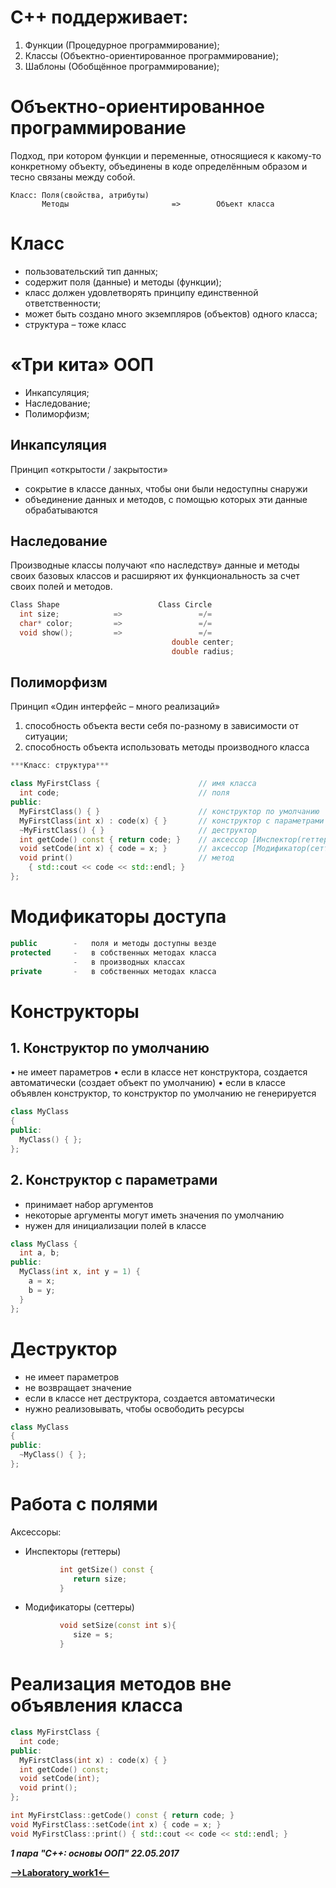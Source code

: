 C++ поддерживает:
=====================

1. Функции (Процедурное программирование);
2. Классы  (Объектно-ориентированное программирование);
3. Шаблоны (Обобщённое программирование);

Объектно-ориентированное программирование
=====================

Подход, при котором функции и переменные, относящиеся к какому-то конкретному объекту, объединены в коде определённым образом и тесно связаны между собой.

```
Класс: Поля(свойства, атрибуты)
       Методы                       =>        Объект класса
```

Класс
=====================

* пользовательский тип данных;
* содержит поля (данные) и методы (функции);
* класс должен удовлетворять принципу единственной ответственности;
* может быть создано много экземпляров (объектов) одного класса;
* структура – тоже класс

«Три кита» ООП
=====================

* Инкапсуляция;
* Наследование;
* Полиморфизм;

Инкапсуляция
-----------------------------------

Принцип «открытости / закрытости»

* сокрытие в классе данных, чтобы они были недоступны снаружи
* объединение данных и методов, с помощью которых эти данные обрабатываются

Наследование
-----------------------------------
Производные классы получают «по наследству» данные и методы своих базовых классов и расширяют их функциональность за счет своих полей и методов.

```cpp
Class Shape                      Class Circle
  int size;            =>                 =/=
  char* color;         =>                 =/=
  void show();         =>                 =/=
                                    double center;
                                    double radius; 
```

Полиморфизм
-----------------------------------

Принцип «Один интерфейс – много реализаций»

1. способность объекта вести себя по-разному в зависимости от ситуации;
2. способность объекта использовать методы производного класса

```cpp
***Класс: структура***

class MyFirstClass {                      // имя класса
  int code;                               // поля
public:
  MyFirstClass() { }                      // конструктор по умолчанию
  MyFirstClass(int x) : code(x) { }       // конструктор с параметрами
  ~MyFirstClass() { }                     // деструктор
  int getCode() const { return code; }    // аксессор [Инспектор(геттер)]
  void setCode(int x) { code = x; }       // аксессор [Модификатор(сеттер)]
  void print()                            // метод
    { std::cout << code << std::endl; }
};
```

Модификаторы доступа
=====================
```cpp
public        -   поля и методы доступны везде
protected     -   в собственных методах класса
              -   в производных классах
private       -   в собственных методах класса
```

Конструкторы
=====================

**1. Конструктор по умолчанию**
-----------------------------------

• не имеет параметров
• если в классе нет конструктора, создается автоматически (создает объект по умолчанию)
• если в классе объявлен конструктор, то конструктор по умолчанию не генерируется

```cpp
class MyClass
{
public:
  MyClass() { };
};
```

**2. Конструктор с параметрами**
-----------------------------------

* принимает набор аргументов
* некоторые аргументы могут иметь значения по умолчанию
* нужен для инициализации полей в классе

```cpp
class MyClass {
  int a, b;
public:
  MyClass(int x, int y = 1) { 
    a = x; 
    b = y;
  } 
};
```

Деструктор
=====================

* не имеет параметров
* не возвращает значение
* если в классе нет деструктора, создается автоматически
* нужно реализовывать, чтобы освободить ресурсы

```cpp
class MyClass 
{
public:
  ~MyClass() { };
};
```

Работа с полями
=====================    

Аксессоры:
* Инспекторы (геттеры)

```cpp
           int getSize() const {
              return size;
           }
```

* Модификаторы (сеттеры)
```cpp
           void setSize(const int s){
              size = s;
           }
``` 

Реализация методов вне объявления класса
=====================

```cpp
class MyFirstClass {
  int code;
public:
  MyFirstClass(int x) : code(x) { }
  int getCode() const;
  void setCode(int);
  void print();
};

int MyFirstClass::getCode() const { return code; }
void MyFirstClass::setCode(int x) { code = x; }
void MyFirstClass::print() { std::cout << code << std::endl; }
```

***1 пара "С++: основы ООП" 22.05.2017***

[**-->Laboratory_work1<--**](https://github.com/SuvStreet/IT_Step_Cpp/tree/master/Laboratory_work/Work1)
